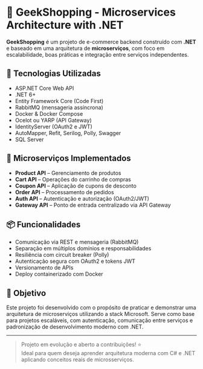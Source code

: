 # 🛒 GeekShopping - Microservices Architecture with .NET

**GeekShopping** é um projeto de e-commerce backend construído com **.NET** e baseado em uma arquitetura de **microserviços**, com foco em escalabilidade, boas práticas e integração entre serviços independentes.

## 🚀 Tecnologias Utilizadas

- ASP.NET Core Web API
- .NET 6+  
- Entity Framework Core (Code First)
- RabbitMQ (mensageria assíncrona)
- Docker & Docker Compose
- Ocelot ou YARP (API Gateway)
- IdentityServer (OAuth2 e JWT)
- AutoMapper, Refit, Serilog, Polly, Swagger
- SQL Server

## 🧩 Microserviços Implementados

- **Product API** – Gerenciamento de produtos
- **Cart API** – Operações do carrinho de compras
- **Coupon API** – Aplicação de cupons de desconto
- **Order API** – Processamento de pedidos
- **Auth API** – Autenticação e autorização (OAuth2/JWT)
- **Gateway API** – Ponto de entrada centralizado via API Gateway

## 📦 Funcionalidades

- Comunicação via REST e mensageria (RabbitMQ)
- Separação em múltiplos domínios e responsabilidades
- Resiliência com circuit breaker (Polly)
- Autenticação segura com OAuth2 e tokens JWT
- Versionamento de APIs
- Deploy containerizado com Docker

## 🎯 Objetivo

Este projeto foi desenvolvido com o propósito de praticar e demonstrar uma arquitetura de microserviços utilizando a stack Microsoft. Serve como base para projetos escaláveis, com autenticação, comunicação entre serviços e padronização de desenvolvimento moderno com .NET.

---

> Projeto em evolução e aberto a contribuições! ⭐  
> Ideal para quem deseja aprender arquitetura moderna com C# e .NET aplicando conceitos reais de microsserviços.

